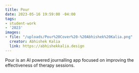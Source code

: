 ```yaml
---
title: Pour
date: 2023-05-16 19:59:00 -04:00
tags:
- student-work
- '2023'
images:
- file: "/uploads/Pour%20Cover%20-%20Abhishek%20Kalia.png"
  creator: Abhishek Kalia
  link: https://abhishekkalia.design
---
```


Pour is an AI powered journalling app focused on improving the effectiveness of therapy sessions.